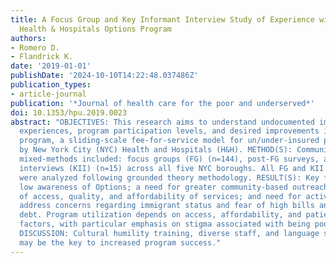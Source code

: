```yaml
---
title: A Focus Group and Key Informant Interview Study of Experience with the NYC
  Health & Hospitals Options Program
authors:
- Romero D.
- Flandrick K.
date: '2019-01-01'
publishDate: '2024-10-10T14:22:48.037486Z'
publication_types:
- article-journal
publication: '*Journal of health care for the poor and underserved*'
doi: 10.1353/hpu.2019.0023
abstract: "OBJECTIVES: This research aims to understand undocumented immigrant participants'
  experiences, program participation levels, and desired improvements in the Options
  program, a sliding-scale fee-for-service model for un/under-insured patients operated
  by New York City (NYC) Health and Hospitals (H&H). METHOD(S): Community-engaged,
  mixed-methods included: focus groups (FG) (n=144), post-FG surveys, and key informant
  interviews (KII) (n=15) across all five NYC boroughs. All FG and KII transcripts
  were analyzed following grounded theory methodology. RESULT(S): Key findings include
  low awareness of Options; a need for greater community-based outreach efforts; prioritization
  of access, quality, and affordability of services; and need for activities that
  address concerns regarding immigrant status and fear of high bills and long-term
  debt. Program utilization depends on access, affordability, and patient experience
  factors, with particular emphasis on stigma associated with being poor and un/underinsured.
  DISCUSSION: Cultural humility training, diverse staff, and language services access
  may be the key to increased program success."
---
```

